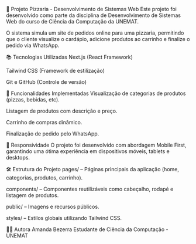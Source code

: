 🍕 Projeto Pizzaria - Desenvolvimento de Sistemas Web
Este projeto foi desenvolvido como parte da disciplina de Desenvolvimento de Sistemas Web do curso de Ciência da Computação da UNEMAT.

O sistema simula um site de pedidos online para uma pizzaria, permitindo que o cliente visualize o cardápio, adicione produtos ao carrinho e finalize o pedido via WhatsApp.

📚 Tecnologias Utilizadas
Next.js (React Framework)

Tailwind CSS (Framework de estilização)

Git e GitHub (Controle de versão)

🎯 Funcionalidades Implementadas
Visualização de categorias de produtos (pizzas, bebidas, etc).

Listagem de produtos com descrição e preço.

Carrinho de compras dinâmico.

Finalização de pedido pelo WhatsApp.

📱 Responsividade
O projeto foi desenvolvido com abordagem Mobile First, garantindo uma ótima experiência em dispositivos móveis, tablets e desktops.

🛠️ Estrutura do Projeto
pages/ – Páginas principais da aplicação (home, categorias, produtos, carrinho).

components/ – Componentes reutilizáveis como cabeçalho, rodapé e listagem de produtos.

public/ – Imagens e recursos públicos.

styles/ – Estilos globais utilizando Tailwind CSS.

👩‍💻 Autora
Amanda Bezerra
Estudante de Ciência da Computação - UNEMAT
